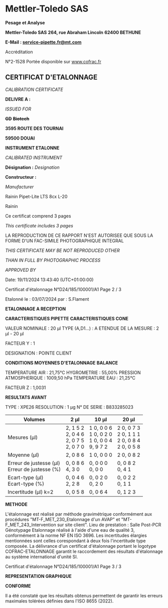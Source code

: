 # **Mettler-Toledo SAS**

**Pesage et Analyse**

**Mettler-Toledo SAS**
**264, rue Abraham Lincoln**
**62400 BETHUNE**

**E-Mail : service-pipette.fr@mt.com**

Accréditation

N°2-1528
Portée disponible
sur www.cofrac.fr
## **CERTIFICAT D'ETALONNAGE**

_CALIBRATION CERTIFICATE_


**DELIVRE A :**

_ISSUED FOR_


~~**GD**~~ ~~**Biotech**~~

**3595 ROUTE DES TOURNAI**

**59500 DOUAI**


**INSTRUMENT ETALONNE**

_CALIBRATED INSTRUMENT_


**Désignation :**
_Designation_

**Constructeur :**

_Manufacturer_


Rainin Pipet-Lite LTS 8cx L-20

Rainin



Ce certificat comprend 3 pages

_This certificate includes 3 pages_

LA REPRODUCTION DE CE RAPPORT N'EST AUTORISEE QUE SOUS
LA FORME D'UN FAC-SIMILE PHOTOGRAPHIQUE INTEGRAL

_THIS CERTIFICATE MAY BE NOT REPRODUCED OTHER_

_THAN IN FULL BY PHOTOGRAPHIC PROCESS_


_APPROVED BY_

Date: 19/11/2024 13:43:40 (UTC+01:00:00)

Certificat d'étalonnage N°D24/185/100001/A1  Page 2 / 3

Etalonné le : 03/07/2024 par : S.Flament

**ETALONNAGE A RECEPTION**

**CARACTERISTIQUES PIPETTE** **CARACTERISTIQUES CONE**


VALEUR NOMINALE : 20 µl
TYPE (A,D1...) : A
ETENDUE DE LA MESURE : 2 µl - 20 µl

FACTEUR Y : 1


DESIGNATION : POINTE CLIENT


**CONDITIONS MOYENNES D'ETALONNAGE** **BALANCE**


TEMPERATURE AIR : 21,75°C
HYGROMETRIE : 55,00%
PRESSION ATMOSPHERIQUE : 1009,50 hPa
TEMPERATURE EAU : 21,25°C

FACTEUR Z : 1,0031

**RESULTATS AVANT**


TYPE : XPE26
RESOLUTION : 1 µg
N° DE SERIE : B833285023










|Volumes|2 µl|10 µl|20 µl|
|---|---|---|---|
|Mesures (µl)|2, 1 5 2<br>2, 0 4 6<br>2, 0 7 5<br>2, 0 7 0|1 0, 0 0 6<br>1 0, 0 2 0<br>1 0, 0 0 4<br>9, 9 7 2|2 0, 0 7 3<br>2 0, 1 1 1<br>2 0, 0 8 4<br>2 0, 0 5 8|
|Moyenne (µl)|2, 0 8 6|1 0, 0 0 0|2 0, 0 8 2|
|Erreur de justesse (µl)<br>Erreur de justesse (%)|0, 0 8 6<br>4, 3 0|0, 0 0 0<br>0, 0 0|0, 0 8 2<br>0, 4 1|
|Ecart-type (µl)<br>Ecart-type (%)|0, 0 4 6<br>2, 2 8|0, 0 2 0<br>0, 2 0|0, 0 2 2<br>0, 1 1|
|Incertitude (µl) k=2|0, 0 5 8|0, 0 6 4|0, 1 2 3|


**METHODE**

L'étalonnage est réalisé par méthode gravimétrique conformément aux procédures "MT-F_MET_230_Etalonnage d'un AVAP" et
"MT-F_MET_243_Intervention sur site client".
Lieu de prestation : Salle Post-PCR Génotypage
Etalonnage réalisé à l'aide d'une eau de qualité 3, conformément à la norme NF EN ISO 3696.
Les incertitudes élargies mentionnées sont celles corespondant à deux fois l'incertitude type composée.
La délivrance d'un certificat d'étalonnage portant le logotype COFRAC-ETALONNAGE garantit le raccordement des résultats d'étalonnage au système
international d'unité SI.

Certificat d'étalonnage N°D24/185/100001/A1  Page 3 / 3

**REPRESENTATION GRAPHIQUE**

**CONFORME**

Il a été constaté que les résultats obtenus permettent de garantir les erreurs maximales tolérées définies dans l'ISO 8655 (2022).

